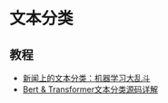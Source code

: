 # 文本分类

## 教程
- [新闻上的文本分类：机器学习大乱斗](https://zhuanlan.zhihu.com/p/26729228)
- [Bert & Transformer文本分类源码详解](https://github.com/sherlcok314159/ML/blob/main/nlp/tasks/text.md)
